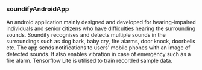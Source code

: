 ### soundifyAndroidApp

An android application mainly designed and developed for hearing-impaired individuals and senior citizens who have difficulties hearing the surrounding sounds. 
Soundify recognises and detects multiple sounds in the surroundings such as dog bark, baby cry, fire alarms, door knock, doorbells etc. 
The app sends notifications to users' mobile phones with an image of detected sounds. It also enables vibration in case of emergency such as a fire alarm. 
Tensorflow Lite is utilised to train recorded sample data. 

